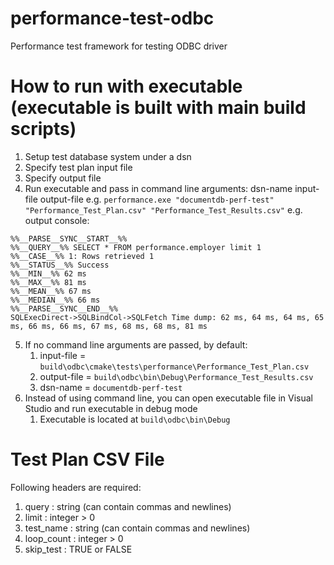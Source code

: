 # performance-test-odbc
Performance test framework for testing ODBC driver

# How to run with executable (executable is built with main build scripts)
1. Setup test database system under a dsn
2. Specify test plan input file
3. Specify output file 
4. Run executable and pass in command line arguments: dsn-name input-file output-file
e.g. `performance.exe "documentdb-perf-test" "Performance_Test_Plan.csv" "Performance_Test_Results.csv"`
e.g. output console:
```
%%__PARSE__SYNC__START__%%
%%__QUERY__%% SELECT * FROM performance.employer limit 1
%%__CASE__%% 1: Rows retrieved 1
%%__STATUS__%% Success
%%__MIN__%% 62 ms
%%__MAX__%% 81 ms
%%__MEAN__%% 67 ms
%%__MEDIAN__%% 66 ms
%%__PARSE__SYNC__END__%%
SQLExecDirect->SQLBindCol->SQLFetch Time dump: 62 ms, 64 ms, 64 ms, 65 ms, 66 ms, 66 ms, 67 ms, 68 ms, 68 ms, 81 ms
```

5. If no command line arguments are passed, by default:
   1. input-file = `build\odbc\cmake\tests\performance\Performance_Test_Plan.csv`
   2. output-file = `build\odbc\bin\Debug\Performance_Test_Results.csv`
   3. dsn-name = `documentdb-perf-test`
6. Instead of using command line, you can open executable file in Visual Studio and run executable in debug mode
   1. Executable is located at `build\odbc\bin\Debug`

# Test Plan CSV File
Following headers are required:
1. query : string (can contain commas and newlines)
2. limit : integer > 0
3. test_name : string (can contain commas and newlines)
4. loop_count : integer > 0
5. skip_test : TRUE or FALSE